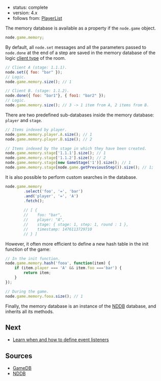 - status: complete
- version: 4.x
- follows from: [PlayerList](PlayerList-v4)

The memory database is available as a property if the `node.game`
object.

```javascript
node.game.memory;
```

By default, all `node.set` messages and all the parameters passed to
`node.done` at the end of a step are saved in the memory database of
the logic [client type](Client-Types-v4) of the room.


```javascript
// Client A (stage: 1.1.1).
node.set({ foo: "bar" });
// Logic.
node.game.memory.size(); // 1

// Client B. (stage: 1.1.2).
node.done({ foo: "bar1"}, { foo1: "bar2" });
// Logic.
node.game.memory.size(); // 3 -> 1 item from A, 2 items from B.
```

There are two predefined sub-databases inside the memory database:
`player` and `stage`.

```javascript
// Items indexed by player.
node.game.memory.player.A.size(); // 1
node.game.memory.player.B.size(); // 2

// Items indexed by the stage in which they have been created.
node.game.memory.stage['1.1.1'].size(); // 1
node.game.memory.stage['1.1.2'].size(); // 2
node.game.memory.stage[new GameStage('1')].size(); // 1
node.game.memory.stage[node.game.getPreviousStep()).size(); // 1;
```

It is also possible to perform custom searches in the database.

```javascript
node.game.memory
        .select('foo', '=', 'bar')
        .and('player', '=', 'A')
        .fetch();
        
        // [ {
        //    foo: "bar",
        //    player: "A",
        //    stage: { stage: 1, step: 1, round : 1 },
        //    timestamp: 1476113729710
        // } ]
```

However, it often more efficient to define a new hash table in the
init function of the game:

```javascript
// In the init function.
node.game.memory.hash('fooa', function(item) {
    if (item.player === 'A' && item.foo ==='bar') {
        return item;
    }
});

// During the game.
node.game.memory.fooa.size(); // 1
```


Finally, the memory database is an instance of the
[NDDB](https://github.com/nodeGame/NDDB) database, and inherits all
its methods.

    
## Next

* [Learn when and how to define event listeners](Event-Listeners-v4)

## Sources

* [GameDB](https://github.com/nodeGame/nodegame-client/blob/master/lib/core/GameDB.js)
* [NDDB](https://github.com/nodeGame/NDDB)
